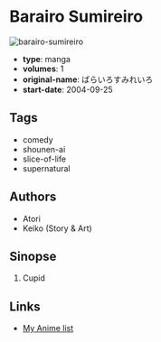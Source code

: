 # Barairo Sumireiro

![barairo-sumireiro](https://cdn.myanimelist.net/images/manga/2/89469.jpg)

-   **type**: manga
-   **volumes**: 1
-   **original-name**: ばらいろすみれいろ
-   **start-date**: 2004-09-25

## Tags

-   comedy
-   shounen-ai
-   slice-of-life
-   supernatural

## Authors

-   Atori
-   Keiko (Story & Art)

## Sinopse

1. Cupid

## Links

-   [My Anime list](https://myanimelist.net/manga/50665/Barairo_Sumireiro)
